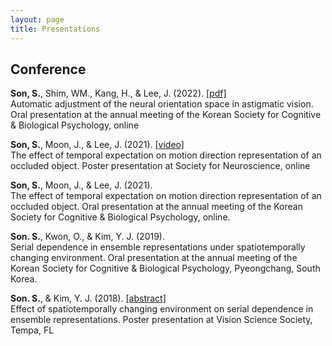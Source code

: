 ```yaml
---
layout: page
title: Presentations
---
```


## Conference

**Son, S.**, Shim, WM., Kang, H., & Lee, J. (2022). [[pdf]](./data/kscbp2022.pdf) <br>
Automatic adjustment of the neural orientation space in astigmatic vision. Oral presentation at the annual meeting of the Korean Society for Cognitive & Biological Psychology, online<br>

**Son, S.**, Moon, J., & Lee, J. (2021). [[video]](https://www.youtube.com/watch?v=za12HqT5_gA) <br>
The effect of temporal expectation on motion direction representation of an occluded object. Poster presentation at Society for Neuroscience, online<br>

**Son, S.**, Moon, J., & Lee, J. (2021). <br>
The effect of temporal expectation on motion direction representation of an occluded object. Oral presentation at the annual meeting of the Korean Society for Cognitive & Biological Psychology, online.<br>

**Son. S.**, Kwon, O., & Kim, Y. J. (2019). <br>
Serial dependence in ensemble representations under spatiotemporally changing environment. Oral presentation at the annual meeting of the Korean Society for Cognitive & Biological Psychology, Pyeongchang, South Korea. <br>

**Son. S.**, & Kim, Y. J. (2018). [[abstract]](https://jov.arvojournals.org/article.aspx?articleid=2699069) <br>
Effect of spatiotemporally changing environment on serial dependence in ensemble representations. Poster presentation at Vision Science Society, Tempa, FL<br>

